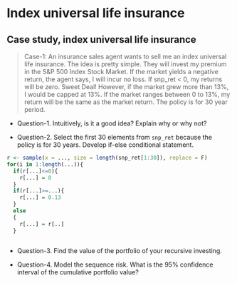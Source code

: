 # Index universal life insurance

## Case study, index universal life insurance
> Case-1: An insurance sales agent wants to sell me an index universal life insurance. The idea is pretty simple. They will invest my premium in the S&P 500 Index Stock Market. If the market yields a negative return, the agent says, I will incur no loss. If snp_ret < 0, my returns will be zero. Sweet Deal! However, if the market grew more than 13%, I would be capped at 13%. If the market ranges between 0 to 13%, my return will be the same as the market return. The policy is for 30 year period.

* Question-1. Intuitively, is it a good idea? Explain why or why not?

* Question-2. Select the first 30 elements from `snp_ret` because the policy is for 30 years. Develop if-else conditional statement.



```r
r <- sample(x = ..., size = length(snp_ret[1:30]), replace = F)
for(i in 1:length(...)){
  if(r[...]<=0){
    r[...] = 0
  }
  if(r[...]>=...){
    r[...] = 0.13
  }
  else
  {
    r[...] = r[..]
  }
  
```

* Question-3. Find the value of the portfolio of your recursive investing.

* Question-4. Model the sequence risk. What is the 95% confidence interval of the cumulative portfolio value?

